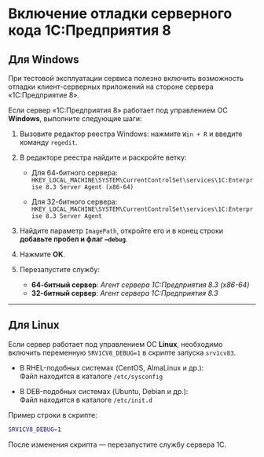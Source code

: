 # Включение отладки серверного кода 1С:Предприятия 8

## Для Windows

При тестовой эксплуатации сервиса полезно включить возможность отладки клиент-серверных приложений на стороне сервера «1С:Предприятие 8».

Если сервер «1С:Предприятия 8» работает под управлением ОС **Windows**, выполните следующие шаги:

1. Вызовите редактор реестра Windows: нажмите `Win + R` и введите команду `regedit`.
2. В редакторе реестра найдите и раскройте ветку:

    - Для 64-битного сервера:  
      `HKEY_LOCAL_MACHINE\SYSTEM\CurrentControlSet\services\1C:Enterprise 8.3 Server Agent (x86-64)`

    - Для 32-битного сервера:  
      `HKEY_LOCAL_MACHINE\SYSTEM\CurrentControlSet\services\1C:Enterprise 8.3 Server Agent`

3. Найдите параметр `ImagePath`, откройте его и в конец строки **добавьте пробел и флаг `–debug`**.

4. Нажмите **OK**.

5. Перезапустите службу:

    - **64-битный сервер**: *Агент сервера 1С:Предприятия 8.3 (x86-64)*
    - **32-битный сервер**: *Агент сервера 1С:Предприятия 8.3*

---

## Для Linux

Если сервер работает под управлением ОС **Linux**, необходимо включить переменную `SRV1CV8_DEBUG=1` в скрипте запуска `srv1cv83`.

- В RHEL-подобных системах (CentOS, AlmaLinux и др.):  
  Файл находится в каталоге `/etc/sysconfig`

- В DEB-подобных системах (Ubuntu, Debian и др.):  
  Файл находится в каталоге `/etc/init.d`

Пример строки в скрипте:

```bash
SRV1CV8_DEBUG=1
```

После изменения скрипта — перезапустите службу сервера 1С.